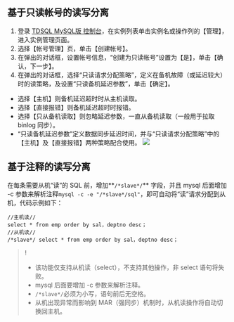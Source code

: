 
## 基于只读帐号的读写分离
1. 登录 [TDSQL MySQL版 控制台](https://console.cloud.tencent.com/dcdb)，在实例列表单击实例名或操作列的【管理】，进入实例管理页面。
2. 选择【帐号管理】页，单击【创建帐号】。
3. 在弹出的对话框，设置帐号信息，“创建为只读帐号”设置为【是】，单击【确认，下一步】。
4. 在弹出的对话框，选择“只读请求分配策略”，定义在备机故障（或延迟较大）时的读策略，及设置“只读备机延迟参数”，单击【确定】。
 - 选择【主机】则备机延迟超时时从主机读取。
 - 选择【直接报错】则备机延迟超时时报错。
 - 选择【只从备机读取】则忽略延迟参数，一直从备机读取（一般用于拉取 binlog 同步）。
 - “只读备机延迟参数”定义数据同步延迟时间，并与“只读请求分配策略”中的【主机】及【直接报错】两种策略配合使用。
![](https://main.qcloudimg.com/raw/51c724ccbf64ea84c59a6635ffd0dc81.png)

## 基于注释的读写分离
在每条需要从机“读”的 SQL 前，增加**`/*slave*/`** 字段，并且 mysql 后面增加 -c 参数来解析注释`mysql -c -e "/*slave*/sql"`，即可自动将“读”请求分配到从机，代码示例如下：
```
//主机读//
select * from emp order by sal，deptno desc；
//从机读//
/*slave*/ select * from emp order by sal，deptno desc；
```
>!
>- 该功能仅支持从机读（select），不支持其他操作，非 select 语句将失败。
>- mysql 后面要增加 -c 参数来解析注释。
>-  `/*slave*/`必须为小写，语句前后无空格。
>- 从机出现异常而影响到 MAR（强同步）机制时，从机读操作将自动切换回主机。
